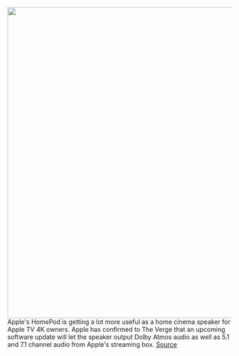 <img src='https://cdn.vox-cdn.com/thumbor/VtHP-l6JrsUcjqKPHkBnNH9Jgmw=/0x0:2040x1360/1200x800/filters:focal(857x517:1183x843)/cdn.vox-cdn.com/uploads/chorus_image/image/67635234/jbareham_180202_2266_0057.0.jpg' width='700px' /><br/>
Apple's HomePod is getting a lot more useful as a home cinema speaker for Apple TV 4K owners. Apple has confirmed to The Verge that an upcoming software update will let the speaker output Dolby Atmos audio as well as 5.1 and 7.1 channel audio from Apple's streaming box.
<a href='https://www.theverge.com/2020/10/15/21517321/apple-homepod-dolby-atmos-tv-4k-virtual-surround-sound-5-1-7-1'> Source <a/>